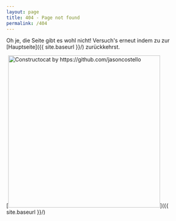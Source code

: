 ```yaml
---
layout: page
title: 404 - Page not found
permalink: /404
---
```


Oh je, die Seite gibt es wohl nicht! Versuch's erneut indem zu zur [Hauptseite]({{ site.baseurl }}/) zurückkehrst.

[<img src="{{ site.baseurl }}/images/404.jpg" alt="Constructocat by https://github.com/jasoncostello" style="width: 400px;"/>]({{ site.baseurl }}/)
